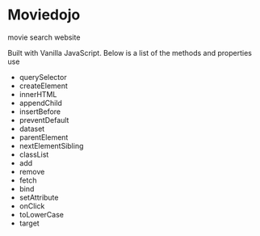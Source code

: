 # Moviedojo
movie search website

Built with Vanilla JavaScript. Below is a list of the methods and properties use

- querySelector
- createElement
- innerHTML
- appendChild
- insertBefore
- preventDefault
- dataset
- parentElement
- nextElementSibling
- classList
- add
- remove
- fetch
- bind
- setAttribute
- onClick
- toLowerCase
- target
